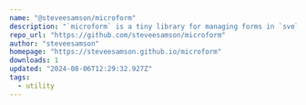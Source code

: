```yaml
---
name: "@steveesamson/microform"
description: "`microform` is a tiny library for managing forms in `svelte/sveltekit`."
repo_url: "https://github.com/steveesamson/microform"
author: "steveesamson"
homepage: "https://steveesamson.github.io/microform"
downloads: 1
updated: "2024-08-06T12:29:32.927Z"
tags: 
  - utility
---
```

